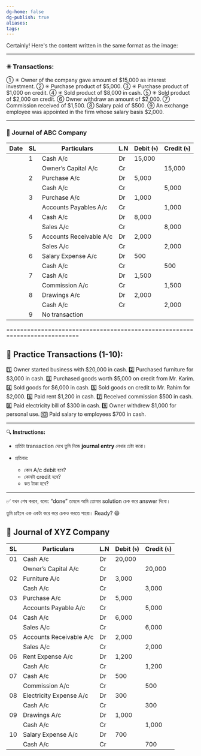 ```yaml
---
dg-home: false
dg-publish: true
aliases: 
tags:
---
```

Certainly! Here's the content written in the same format as the image:

---

### ✳ Transactions:

① ✳ Owner of the company gave amount of \$15,000 as interest investment.
② ✳ Purchase product of \$5,000.
③ ✳ Purchase product of \$1,000 on credit.
④ ✳ Sold product of \$8,000 in cash.
⑤ ✳ Sold product of \$2,000 on credit.
⑥ Owner withdraw an amount of \$2,000.
⑦ Commission received of \$1,500.
⑧ Salary paid of \$500.
⑨ An exchange employee was appointed in the firm whose salary basis \$2,000.

---

### 📘 Journal of ABC Company

| Date | SL  | Particulars             | L.N | Debit (৳) | Credit (৳) |
| ---- | --- | ----------------------- | --- | --------- | ---------- |
|      | 1   | Cash A/c                | Dr  | 15,000    |            |
|      |     | Owner’s Capital A/c     | Cr  |           | 15,000     |
|      | 2   | Purchase A/c            | Dr  | 5,000     |            |
|      |     | Cash A/c                | Cr  |           | 5,000      |
|      | 3   | Purchase A/c            | Dr  | 1,000     |            |
|      |     | Accounts Payables A/c   | Cr  |           | 1,000      |
|      | 4   | Cash A/c                | Dr  | 8,000     |            |
|      |     | Sales A/c               | Cr  |           | 8,000      |
|      | 5   | Accounts Receivable A/c | Dr  | 2,000     |            |
|      |     | Sales A/c               | Cr  |           | 2,000      |
|      | 6   | Salary Expense A/c      | Dr  | 500       |            |
|      |     | Cash A/c                | Cr  |           | 500        |
|      | 7   | Cash A/c                | Dr  | 1,500     |            |
|      |     | Commission A/c          | Cr  |           | 1,500      |
|      | 8   | Drawings A/c            | Dr  | 2,000     |            |
|      |     | Cash A/c                | Cr  |           | 2,000      |
|      | 9   | No transaction          |     |           |            |


===========================================================================

## 📘 Practice Transactions (1-10):

1️⃣ Owner started business with \$20,000 in cash.
2️⃣ Purchased furniture for \$3,000 in cash.
3️⃣ Purchased goods worth \$5,000 on credit from Mr. Karim.
4️⃣ Sold goods for \$6,000 in cash.
5️⃣ Sold goods on credit to Mr. Rahim for \$2,000.
6️⃣ Paid rent \$1,200 in cash.
7️⃣ Received commission \$500 in cash.
8️⃣ Paid electricity bill of \$300 in cash.
9️⃣ Owner withdrew \$1,000 for personal use.
🔟 Paid salary to employees \$700 in cash.

---

🔍 **Instructions:**

* প্রতিটা transaction দেখে তুমি নিজে **journal entry** লেখার চেষ্টা করো।
* প্রতিবার:

  * কোন A/c debit হবে?
  * কোনটা credit হবে?
  * কত টাকা হবে?

---

✅ যখন শেষ করবে, বলো: “done”
তাহলে আমি তোমার solution চেক করে answer দিবো।

তুমি চাইলে এক একটা করে করে চেকও করতে পারো। Ready? 😄


## 📘 Journal of XYZ Company

| SL | Particulars             | L.N | Debit (৳) | Credit (৳) |
| -- | ----------------------- | --- | --------- | ---------- |
| 01 | Cash A/c                | Dr  | 20,000    |            |
|    | Owner’s Capital A/c     | Cr  |           | 20,000     |
| 02 | Furniture A/c           | Dr  | 3,000     |            |
|    | Cash A/c                | Cr  |           | 3,000      |
| 03 | Purchase A/c            | Dr  | 5,000     |            |
|    | Accounts Payable A/c    | Cr  |           | 5,000      |
| 04 | Cash A/c                | Dr  | 6,000     |            |
|    | Sales A/c               | Cr  |           | 6,000      |
| 05 | Accounts Receivable A/c | Dr  | 2,000     |            |
|    | Sales A/c               | Cr  |           | 2,000      |
| 06 | Rent Expense A/c        | Dr  | 1,200     |            |
|    | Cash A/c                | Cr  |           | 1,200      |
| 07 | Cash A/c                | Dr  | 500       |            |
|    | Commission A/c          | Cr  |           | 500        |
| 08 | Electricity Expense A/c | Dr  | 300       |            |
|    | Cash A/c                | Cr  |           | 300        |
| 09 | Drawings A/c            | Dr  | 1,000     |            |
|    | Cash A/c                | Cr  |           | 1,000      |
| 10 | Salary Expense A/c      | Dr  | 700       |            |
|    | Cash A/c                | Cr  |           | 700        |
